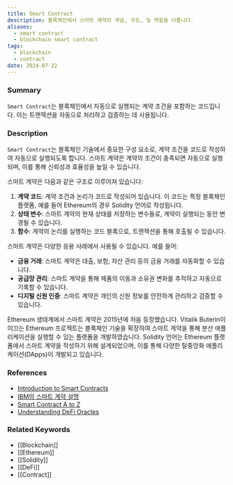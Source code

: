 ```yaml
---
title: Smart Contract
description: 블록체인에서 스마트 계약의 개념, 구조, 및 역할을 다룹니다.
aliases:
  - smart contract
  - blockchain smart contract
tags:
  - blockchain
  - contract
date: 2024-07-22
---
```


### Summary

`Smart Contract`는 블록체인에서 자동으로 실행되는 계약 조건을 포함하는 코드입니다. 이는 트랜잭션을 자동으로 처리하고 검증하는 데 사용됩니다.

### Description

`Smart Contract`는 블록체인 기술에서 중요한 구성 요소로, 계약 조건을 코드로 작성하여 자동으로 실행되도록 합니다. 스마트 계약은 계약의 조건이 충족되면 자동으로 실행되며, 이를 통해 신뢰성과 효율성을 높일 수 있습니다.

스마트 계약은 다음과 같은 구조로 이루어져 있습니다:

1. **계약 코드**: 계약 조건과 논리가 코드로 작성되어 있습니다. 이 코드는 특정 블록체인 플랫폼, 예를 들어 Ethereum의 경우 Solidity 언어로 작성됩니다.
2. **상태 변수**: 스마트 계약의 현재 상태를 저장하는 변수들로, 계약이 실행되는 동안 변경될 수 있습니다.
3. **함수**: 계약의 논리를 실행하는 코드 블록으로, 트랜잭션을 통해 호출될 수 있습니다.

스마트 계약은 다양한 응용 사례에서 사용될 수 있습니다. 예를 들어:

- **금융 거래**: 스마트 계약은 대출, 보험, 자산 관리 등의 금융 거래를 자동화할 수 있습니다.
- **공급망 관리**: 스마트 계약을 통해 제품의 이동과 소유권 변화를 추적하고 자동으로 기록할 수 있습니다.
- **디지털 신원 인증**: 스마트 계약은 개인의 신원 정보를 안전하게 관리하고 검증할 수 있습니다.

Ethereum 생태계에서 스마트 계약은 2015년에 처음 등장했습니다. Vitalik Buterin이 이끄는 Ethereum 프로젝트는 블록체인 기술을 확장하여 스마트 계약을 통해 분산 애플리케이션을 실행할 수 있는 플랫폼을 개발하였습니다. Solidity 언어는 Ethereum 플랫폼에서 스마트 계약을 작성하기 위해 설계되었으며, 이를 통해 다양한 탈중앙화 애플리케이션(DApps)이 개발되고 있습니다.

### References

- [Introduction to Smart Contracts](https://docs.soliditylang.org/en/latest/introduction-to-smart-contracts.html)
- [IBM의 스마트 계약 설명](https://www.ibm.com/topics/smart-contracts)
- [Smart Contract A to Z](https://medium.com/haechi-audit-kr/smart-contract-a-to-z-79ebc04d6c86)
- [Understanding DeFi Oracles](https://arbismart.com/blog/understanding-defi-oracles/)

### Related Keywords

- [[Blockchain]]
- [[Ethereum]]
- [[Solidity]]
- [[DeFi]]
- [[Contract]]
